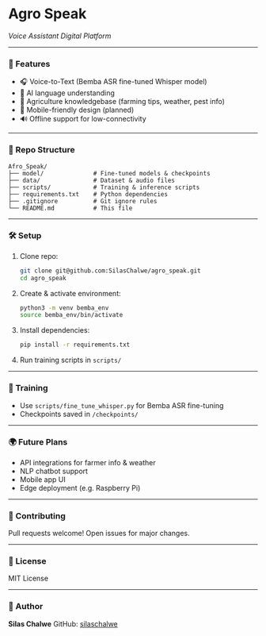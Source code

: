 # Agro Speak

*Voice Assistant Digital Platform*

---

### 🚀 Features

* 🎧 Voice-to-Text (Bemba ASR fine-tuned Whisper model)
* 🧠 AI language understanding
* 🌱 Agriculture knowledgebase (farming tips, weather, pest info)
* 📱 Mobile-friendly design (planned)
* 🔊 Offline support for low-connectivity

---

### 📁 Repo Structure

```
Afro_Speak/
├── model/              # Fine-tuned models & checkpoints
├── data/               # Dataset & audio files
├── scripts/            # Training & inference scripts
├── requirements.txt    # Python dependencies
├── .gitignore          # Git ignore rules
└── README.md           # This file
```

---

### 🛠️ Setup

1. Clone repo:

   ```bash
   git clone git@github.com:SilasChalwe/agro_speak.git
   cd agro_speak
   ```

2. Create & activate environment:

   ```bash
   python3 -m venv bemba_env
   source bemba_env/bin/activate
   ```

3. Install dependencies:

   ```bash
   pip install -r requirements.txt
   ```

4. Run training scripts in `scripts/`

---

### 🧪 Training

* Use `scripts/fine_tune_whisper.py` for Bemba ASR fine-tuning
* Checkpoints saved in `/checkpoints/`

---

### 🌍 Future Plans

* API integrations for farmer info & weather
* NLP chatbot support
* Mobile app UI
* Edge deployment (e.g. Raspberry Pi)

---

### 🤝 Contributing

Pull requests welcome! Open issues for major changes.

---

### 📜 License

MIT License

---

### 🙌 Author

**Silas Chalwe**
GitHub: [silaschalwe](https://github.com/SilasChalwe)
